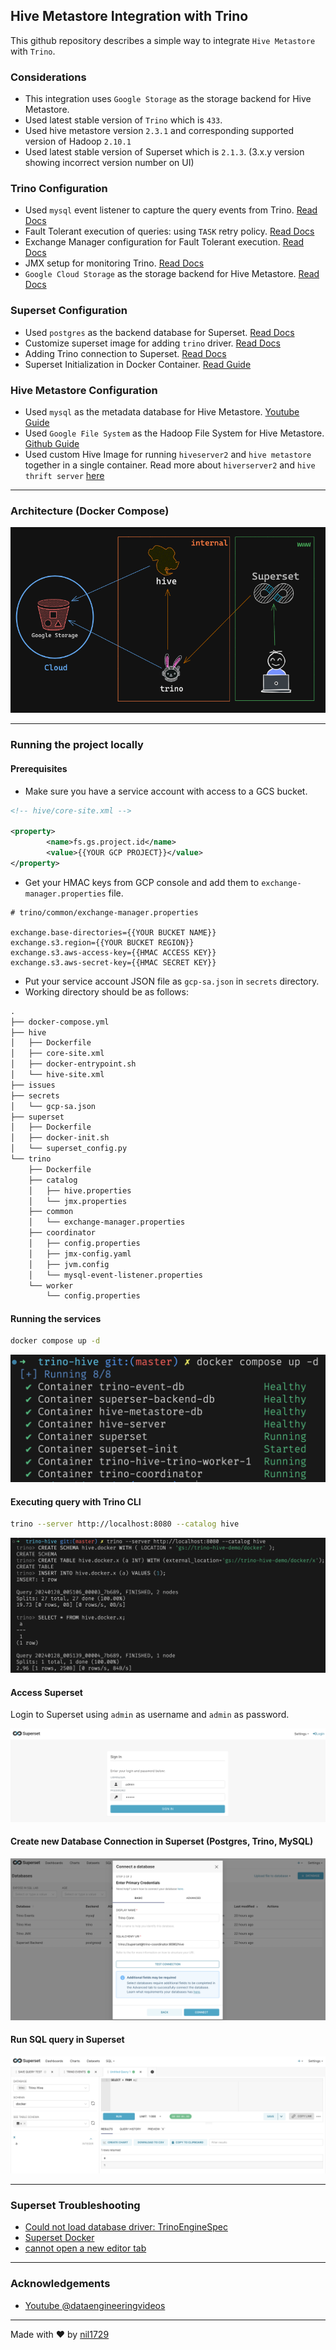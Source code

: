 ## Hive Metastore Integration with Trino

This github repository describes a simple way to integrate `Hive Metastore` with `Trino`.

### Considerations

- This integration uses `Google Storage` as the storage backend for Hive Metastore.
- Used latest stable version of `Trino` which is `433`.
- Used hive metastore version `2.3.1` and corresponding supported version of Hadoop `2.10.1`
- Used latest stable version of Superset which is `2.1.3`. (3.x.y version showing incorrect version number on UI)

### Trino Configuration

- Used `mysql` event listener to capture the query events from Trino. [Read Docs](https://trino.io/docs/current/admin/event-listeners-mysql.html)
- Fault Tolerant execution of queries: using `TASK` retry policy. [Read Docs](https://trino.io/docs/current/admin/fault-tolerant-execution.html)
- Exchange Manager configuration for Fault Tolerant execution. [Read Docs](https://trino.io/docs/current/admin/fault-tolerant-execution.html#exchange-manager)
- JMX setup for monitoring Trino. [Read Docs](https://trino.io/docs/current/admin/jmx.html?highlight=jmx)
- `Google Cloud Storage` as the storage backend for Hive Metastore. [Read Docs](https://trino.io/docs/current/connector/hive-gcs-tutorial.html)

### Superset Configuration

- Used `postgres` as the backend database for Superset. [Read Docs](https://superset.apache.org/docs/installation/configuring-superset#using-a-production-metastore)
- Customize superset image for adding `trino` driver. [Read Docs](https://superset.apache.org/docs/databases/installing-database-drivers)
- Adding Trino connection to Superset. [Read Docs](https://superset.apache.org/docs/databases/trino/)
- Superset Initialization in Docker Container. [Read Guide](https://hub.docker.com/r/apache/superset)

### Hive Metastore Configuration

- Used `mysql` as the metadata database for Hive Metastore. [Youtube Guide](https://www.youtube.com/watch?v=5XQOK0v_YRE)
- Used `Google File System` as the Hadoop File System for Hive Metastore. [Github Guide](https://github.com/GoogleCloudDataproc/hadoop-connectors/blob/master/gcs/INSTALL.md)
- Used custom Hive Image for running `hiveserver2` and `hive metastore` together in a single container. Read more about `hiverserver2` and `hive thrift server` [here](https://stackoverflow.com/questions/49799838/hive-service-hiveserver2-metastore-service)

---

### Architecture (Docker Compose)

![Docker Compose](assets/image-architecture.png)

---

### Running the project locally

#### Prerequisites

- Make sure you have a service account with access to a GCS bucket.

```xml
<!-- hive/core-site.xml -->

<property>
        <name>fs.gs.project.id</name>
        <value>{{YOUR GCP PROJECT}}</value>
</property>
```

- Get your HMAC keys from GCP console and add them to `exchange-manager.properties` file.

```properties
# trino/common/exchange-manager.properties

exchange.base-directories={{YOUR BUCKET NAME}}
exchange.s3.region={{YOUR BUCKET REGION}}
exchange.s3.aws-access-key={{HMAC ACCESS KEY}}
exchange.s3.aws-secret-key={{HMAC SECRET KEY}}
```

- Put your service account JSON file as `gcp-sa.json` in `secrets` directory.
- Working directory should be as follows:

```txt
.
├── docker-compose.yml
├── hive
│   ├── Dockerfile
│   ├── core-site.xml
│   ├── docker-entrypoint.sh
│   └── hive-site.xml
├── issues
├── secrets
│   └── gcp-sa.json
├── superset
│   ├── Dockerfile
│   ├── docker-init.sh
│   └── superset_config.py
└── trino
    ├── Dockerfile
    ├── catalog
    │   ├── hive.properties
    │   └── jmx.properties
    ├── common
    │   └── exchange-manager.properties
    ├── coordinator
    │   ├── config.properties
    │   ├── jmx-config.yaml
    │   ├── jvm.config
    │   └── mysql-event-listener.properties
    └── worker
        └── config.properties
```

#### Running the services

```bash
docker compose up -d
```

![Docker Compose Services](assets/image.png)

#### Executing query with Trino CLI

```bash
trino --server http://localhost:8080 --catalog hive
```

![Trino CLI Demo](assets/image-1.png)

#### Access Superset

Login to Superset using `admin` as username and `admin` as password.

![Superset Login](assets/image-2.png)

#### Create new Database Connection in Superset (Postgres, Trino, MySQL)

![Superset Trino Connection](assets/image-3.png)

#### Run SQL query in Superset

![Superset SQL Lab](assets/image-4.png)

---

### Superset Troubleshooting

- [Could not load database driver: TrinoEngineSpec](https://github.com/apache/superset/issues/13640)
- [Superset Docker](https://github.com/apache/superset/blob/adc247b7e4fade7ef0d68cb07df5e3aa6bf9a677/docker/docker-bootstrap.sh)
- [cannot open a new editor tab](https://github.com/apache/superset/issues/24228)

---

### Acknowledgements

- [Youtube @dataengineeringvideos](https://www.youtube.com/@dataengineeringvideos)

---

Made with ❤️ by [nil1729](https://github.com/nil1729)
